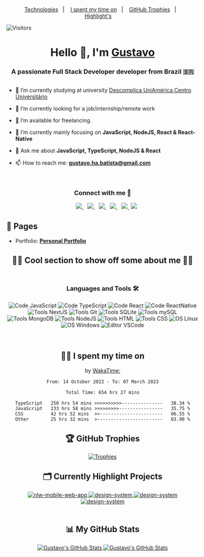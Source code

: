 <p align="center">
  <a href="#languages-and-tools-%EF%B8%8F">Technologies</a>&nbsp;&nbsp;&nbsp;|&nbsp;&nbsp;&nbsp;
  <a href="#-i-spent-my-time-on">I spent my time on</a>&nbsp;&nbsp;&nbsp;|&nbsp;&nbsp;&nbsp;
  <a href="#-github-trophies">GitHub Trophies</a>&nbsp;&nbsp;&nbsp;|&nbsp;&nbsp;&nbsp;
  <a href="#%EF%B8%8F-currently-highlight-projects">Highlight's</a>&nbsp;&nbsp;&nbsp;&nbsp;&nbsp;&nbsp;
</p>

![Visitors](https://visitor-badge.laobi.icu/badge?page_id=gustavohdab)
<h1 align="center">Hello 👋, I'm <a href="https://docdro.id/FUoh8VH" target="blank">
Gustavo</a></h1>
<h3 align="center" style="margin-bottom:30px">A passionate Full Stack Developer developer from Brazil <span>&#x1f1e7;&#x1f1f7;</span> </h3>

<!--
<p align="left"> <a href="https://twitter.com/kkcasual" target="blank"><img src="https://img.shields.io/twitter/follow/kkcasual?logo=twitter&style=for-the-badge" alt="my_twitter" /></a> </p>
-->

<!-- 
<a target="_blank" align="center">
  <img align="right" top="500" height="300" width="400" alt="GIF" src="https://media.giphy.com/media/SWoSkN6DxTszqIKEqv/giphy.gif">
</a> 
-->

- 🔭 I’m currently studying at university
  <a href="https://uniamerica.br/" target="blank">Descomplica UniAmérica Centro Universitário</a>

- 🌱 I’m currently looking for a job/internship/remote work

- 🤝 I’m available for freelancing.

- 🚀 I’m currently mainly focusing on **JavaScript, NodeJS, React & React-Native**

- 💬 Ask me about **JavaScript, TypeScript, NodeJS & React**

- 📫 How to reach me: **gustavo.ha.batista@gmail.com**
<br/>
<h3 align="center"> Connect with me 🤝 </h3>

<p align="center">
<div align="center"  class="icons-social" style="margin-left: 10px;">
  <a style="margin-left: 10px;"  target="_blank" href="https://www.linkedin.com/in/gustavo-h-batista/">
    <img src="https://img.icons8.com/doodle/40/000000/linkedin--v2.png">
  </a>
  <a style="margin-left: 10px;" target="_blank" href="https://github.com/gustavohdab">
    <img src="https://img.icons8.com/doodle/40/000000/github--v1.png">
  </a>
  <a style="margin-left: 10px;" target="_blank" href="https://stackoverflow.com/users/20551158/gustavo-batista">
    <img src="https://img.icons8.com/external-tal-revivo-color-tal-revivo/40/000000/external-stack-overflow-is-a-question-and-answer-site-for-professional-logo-color-tal-revivo.png">
  </a>
  <a style="margin-left: 10px;" target="_blank" href="https://www.instagram.com/guhenriquedb/">
    <img src="https://img.icons8.com/doodle/40/000000/instagram-new--v2.png">
  </a>
  <a style="margin-left: 10px;" target="_blank" href="https://twitter.com/kkcasual">
    <img src="https://img.icons8.com/doodle/40/000000/twitter-squared--v2.png" >
  </a>
  <a style="margin-left: 5px;" target="_blank" href="https://docdro.id/9ez0bl3">
    <img src="https://img.icons8.com/plasticine/40/000000/resume.png" >
  </a>
</div>
</p>

 ## 📝 Pages

- Portfolio: <a href="https://gustavohbatista.netlify.app/" target="[blank](https://gustavohbatista.netlify.app/)">**Personal Portfolio**</a>


<h2 align="center">
  😶‍🌫️ Cool section to show off some about me 😶‍🌫️
</h2>

<h3 align="center" style="margin-top:50px; margin-bottom:20px" id="Technologies">Languages and Tools 🛠️</h3>

<div align="center" style="margin-bottom:60px">

  ![Code JavaScript](https://img.shields.io/badge/Code-JavaScript-informational?style=flat&logo=javascript&logoColor=&color=6aa6f8)
  ![Code TypeScript](https://img.shields.io/badge/Code-TypeScript-informational?style=flat&logo=typescript&logoColor=&color=6aa6f8)
  ![Code React](https://img.shields.io/badge/Code-React-informational?style=flat&logo=react&logoColor=&color=6aa6f8)
  ![Code ReactNative](https://img.shields.io/badge/Code-ReactNative-informational?style=flat&logo=react&logoColor=&color=6aa6f8)
  ![Tools NextJS](https://img.shields.io/badge/Tools-NextJS-informational?style=flat&logo=Next.js&logoColor=black&color=6aa6f8)
  ![Tools Git](https://img.shields.io/badge/Tools-Git-informational?style=flat&logo=git&logoColor=&color=6aa6f8)
  ![Tools SQLite](https://img.shields.io/badge/Tools-SQLite-informational?style=flat&logo=sqlite&logoColor=&color=6aa6f8)
  ![Tools mySQL](https://img.shields.io/badge/Tools-MySQL-informational?style=flat&logo=mysql&logoColor=&color=6aa6f8)
  ![Tools MongoDB](https://img.shields.io/badge/Tools-MongoDB-informational?style=flat&logo=mongodb&logoColor=&color=6aa6f8)
  ![Tools NodeJS](https://img.shields.io/badge/Tools-NodeJS-informational?style=flat&logo=node.js&logoColor=&color=6aa6f8)
  ![Tools HTML](https://img.shields.io/badge/Tools-HTML5-informational?style=flat&logo=html5&logoColor=&color=6aa6f8)
  ![Tools CSS](https://img.shields.io/badge/Tools-CSS3-informational?style=flat&logo=css3&logoColor=blue&color=6aa6f8)
  ![OS Linux](https://img.shields.io/badge/OS-Linux-informational?style=flat&logo=linux&logoColor=&color=6aa6f8)
  ![OS Windows](https://img.shields.io/badge/OS-Windows-informational?style=flat&logo=windows&logoColor=blue&color=6aa6f8)
  ![Editor VSCode](https://img.shields.io/badge/Editor-VS_Code-informational?style=flat&logo=visual-studio-code&logoColor=blue&color=6aa6f8)

</div>

<div align="center">

## 👨‍💻 I spent my time on 
  <p>by <a href="#" target="_blank">WakaTime:</a></p>
  
  <!--START_SECTION:waka-->

```text
From: 14 October 2022 - To: 07 March 2023

Total Time: 654 hrs 27 mins

TypeScript   250 hrs 54 mins >>>>>>>>>>---------------   38.34 %
JavaScript   233 hrs 58 mins >>>>>>>>>----------------   35.75 %
CSS          42 hrs 52 mins  >>-----------------------   06.55 %
Other        25 hrs 32 mins  >------------------------   03.90 %
```

<!--END_SECTION:waka-->
</div>

<div align="center"> 

 ## 🏆 GitHub Trophies

  [![Trophies](https://github-profile-trophy.vercel.app/?username=gustavohdab&theme=nord&column=7)](https://github.com/ryo-ma/github-profile-trophy)
</div>


<div align="center">
    
  ## 🗂️ Currently Highlight Projects
  
  <a href="https://github.com/gustavohdab/Nlw-e-sports-web-and-mobile-app">
  <img align="center" src="https://github-readme-stats.vercel.app/api/pin/?username=gustavohdab&repo=Nlw-e-sports-web-and-mobile-app&show_icons=true&line_height=27&title_color=6aa6f8&text_color=8a919a&icon_color=6aa6f8&bg_color=22272e" alt="nlw-mobile-web-app" />
  </a>
  
  <a href="https://github.com/gustavohdab/ignite-lab-design-system">
  <img align="center" src="https://github-readme-stats.vercel.app/api/pin/?username=gustavohdab&repo=ignite-lab-design-system&show_icons=true&line_height=27&title_color=6aa6f8&text_color=8a919a&icon_color=6aa6f8&bg_color=22272e" alt="design-system" />
  </a>
  
  <a href="https://github.com/gustavohdab/challenge-focustimer-v2">
  <img align="center" src="https://github-readme-stats.vercel.app/api/pin/?username=gustavohdab&repo=challenge-focustimer-v2&show_icons=true&line_height=27&title_color=6aa6f8&text_color=8a919a&icon_color=6aa6f8&bg_color=22272e" alt="design-system" />
  </a>
  
  <a href="https://github.com/gustavohdab/nlw-copa-ignite">
  <img align="center" src="https://github-readme-stats.vercel.app/api/pin/?username=gustavohdab&repo=nlw-copa-ignite&show_icons=true&line_height=27&title_color=6aa6f8&text_color=8a919a&icon_color=6aa6f8&bg_color=22272e" alt="design-system" />
  </a>

</div>

<div align="center" style="margin-top: 50px" >
  
  ## 📊 My GitHub Stats
  <a href="https://github.com/gustavohdab">
    <img align="center" src="https://github-readme-stats.vercel.app/api/top-langs/?username=gustavohdab&hide=c%2B%2B,c,matlab,assembly&title_color=6aa6f8&text_color=8a919a&icon_color=6aa6f8&bg_color=22272e" alt="Gustavo's GitHub Stats" />
  </a>
  <a href="https://github.com/gustavohdab">
    <img align="center" src="https://github-readme-stats.vercel.app/api?username=gustavohdab&show_icons=true&line_height=27&count_private=true&title_color=6aa6f8&text_color=8a919a&icon_color=6aa6f8&bg_color=22272e" alt="Gustavo's GitHub Stats" />
  </a> 
</div>

